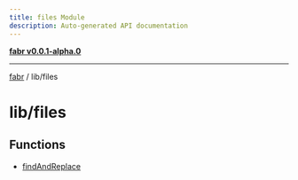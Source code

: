 ```yaml
---
title: files Module
description: Auto-generated API documentation
---
```


[**fabr v0.0.1-alpha.0**](../../README.md)

***

[fabr](../../README.md) / lib/files

# lib/files

## Functions

- [findAndReplace](functions/findAndReplace.md)

